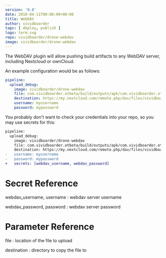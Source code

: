 ```yaml
---
version: '0.8'
date: 2018-04-11T00:00:00+00:00
title: WebDAV
author: vividboarder
tags: [ deploy, publish ]
logo: term.svg
repo: vividboarder/drone-webdav
image: vividboarder/drone-webdav
---
```


The WebDAV plugin will allow pushing build artifacts to any WebDAV server, including Nextcloud or ownCloud.

An example configuration would be as follows:

```yaml
pipeline:
  upload_debug:
    image: vividboarder/drone-webdav
    file: com.vividboarder.otbeta/build/outputs/apk/com.vividboarder.otbeta-debug.apk
    destination: https://my.nextcloud.com/remote.php/dav/files/vividboarder/Android/Apks/
    username: myusername
    password: mypassword
```

You probably don't want to check your credentials into your repo, so you may use secrets for this:

```diff
pipeline:
  upload_debug:
    image: vividboarder/drone-webdav
    file: com.vividboarder.otbeta/build/outputs/apk/com.vividboarder.otbeta-debug.apk
    destination: https://my.nextcloud.com/remote.php/dav/files/vividboarder/Android/Apks/
-   username: myusername
-   password: mypassword
+   secrets: [webdav_username, webdav_password]
```

# Secret Reference

webdav_username, username
: webdav server username

webdav_password, password
: webdav server password

# Parameter Reference

file
: location of the file to upload

destination
: directory to copy the file to
